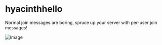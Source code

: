 # hyacinthhello
Normal join messages are boring, spruce up your server with per-user join messages!

![Image](https://proxy.spigotmc.org/6073faa04fadf3653b5060528e4ec02704cb4edd?url=https%3A%2F%2Fbstats.org%2Fsignatures%2Fbukkit%2FHyacinthHello.svg)
